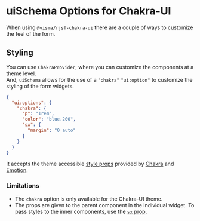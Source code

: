 # uiSchema Options for Chakra-UI

When using `@visma/rjsf-chakra-ui` there are a couple of ways to customize the feel of the form.

## Styling

You can use `ChakraProvider`, where you can customize the components at a theme level.\
And, `uiSchema` allows for the use of a `"chakra"` `"ui:option"` to customize the styling of the form widgets.

```json
{
  "ui:options": {
    "chakra": {
      "p": "1rem",
      "color": "blue.200",
      "sx": {
        "margin": "0 auto"
      }
    }
  }
}
```

It accepts the theme accessible [style props](https://chakra-ui.com/docs/features/style-props) provided by [Chakra](https://chakra-ui.com/docs/getting-started) and [Emotion](https://emotion.sh/docs/introduction).

### Limitations

- The `chakra` option is only available for the Chakra-UI theme.
- The props are given to the parent component in the individual widget. To pass styles to the inner components, use the [`sx` prop](https://chakra-ui.com/docs/features/the-sx-prop).
